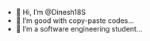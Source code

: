 - 👋 Hi, I’m @Dinesh18S
- 👀 I’m good with copy-paste codes...
- 🌱 I’m a software engineering student...
<!---
Dinesh18S/Dinesh18S is a ✨ special ✨ repository because its `README.md` (this file) appears on your GitHub profile.
You can click the Preview link to take a look at your changes.
--->
